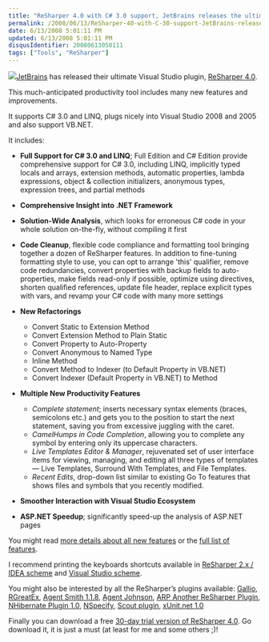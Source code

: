 ```yaml
---
title: "ReSharper 4.0 with C# 3.0 support, JetBrains releases the ultimate Visual Studio plugin"
permalink: /2008/06/13/ReSharper-40-with-C-30-support-JetBrains-releases-the-ultimate-Visual-Studio-plugin/
date: 6/13/2008 5:01:11 PM
updated: 6/13/2008 5:01:11 PM
disqusIdentifier: 20080613050111
tags: ["Tools", "ReSharper"]
---
```

[![](http://farm4.static.flickr.com/3263/2575121850_a280df26f4_o.png)](http://www.jetbrains.com/resharper/index.html)[JetBrains](http://www.jetbrains.com/) has released their ultimate Visual Studio plugin, [ReSharper 4.0](http://www.jetbrains.com/resharper/index.html). 

This much-anticipated productivity tool includes many new features and improvements.
<!-- more -->

It supports C# 3.0 and LINQ, plugs nicely into Visual Studio 2008 and 2005 and also support VB.NET.

It includes:

*   **Full Support for C# 3.0 and LINQ**; Full Edition and C# Edition provide comprehensive support for C# 3.0, including LINQ, implicitly typed locals and arrays, extension methods, automatic properties, lambda expressions, object & collection initializers, anonymous types, expression trees, and partial methods 
*   **Comprehensive Insight into .NET Framework**
*   **Solution-Wide Analysis**, which looks for erroneous C# code in your whole solution on-the-fly, without compiling it first 
*   **Code Cleanup**, flexible code compliance and formatting tool bringing together a dozen of ReSharper features. In addition to fine-tuning formatting style to use, you can opt to arrange 'this' qualifier, remove code redundancies, convert properties with backup fields to auto-properties, make fields read-only if possible, optimize using directives, shorten qualified references, update file header, replace explicit types with vars, and revamp your C# code with many more settings 
*   **New Refactorings**       

    *   Convert Static to Extension Method 
    *   Convert Extension Method to Plain Static 
    *   Convert Property to Auto-Property 
    *   Convert Anonymous to Named Type 
    *   Inline Method 
    *   Convert Method to Indexer (to Default Property in VB.NET) 
    *   Convert Indexer (Default Property in VB.NET) to Method    
*   **Multiple New Productivity Features**      

    *   *Complete statement*; inserts necessary syntax elements (braces, semicolons etc.) and gets you to the position to start the next statement, saving you from excessive juggling with the caret. 
    *   *CamelHumps in Code Completion*, allowing you to complete any symbol by entering only its uppercase characters. 
    *   *Live Templates Editor & Manager*, rejuvenated set of user interface items for viewing, managing, and editing all three types of templates — Live Templates, Surround With Templates, and File Templates. 
    *   *Recent Edits*, drop-down list similar to existing Go To features that shows files and symbols that you recently modified.    
*   **Smoother Interaction with Visual Studio Ecosystem** 
*   **ASP.NET Speedup**; significantly speed-up the analysis of ASP.NET pages   

You might read [more details about all new features](http://www.jetbrains.com/resharper/features/newfeatures.html) or the [full list of features](http://www.jetbrains.com/resharper/features/index.html).

I recommend printing the keyboards shortcuts available in [ReSharper 2.x / IDEA scheme](http://www.jetbrains.com/resharper/docs/ReSharper40DefaultKeymap2.pdf) and [Visual Studio scheme](http://www.jetbrains.com/resharper/docs/ReSharper40DefaultKeymap.pdf).

You might also be interested by all the ReSharper’s plugins available: [Gallio](http://www.jetbrains.com/resharper/plugins/index.html#Gallio), [RGreatEx](http://www.jetbrains.com/resharper/plugins/index.html#RGreatEx), [Agent Smith 1.1.8](http://www.jetbrains.com/resharper/plugins/index.html#Agent_Smith_11.8), [Agent Johnson](http://www.jetbrains.com/resharper/plugins/index.html#Agent_Johnson), [ARP Another ReSharper Plugin](http://www.jetbrains.com/resharper/plugins/index.html#ARP_Another_ReSharper_Plugin), [NHibernate Plugin 1.0](http://www.jetbrains.com/resharper/plugins/index.html#NHibernate_Plugin_10), [NSpecify](http://www.jetbrains.com/resharper/plugins/index.html#NSpecify), [Scout plugin](http://www.jetbrains.com/resharper/plugins/index.html#Scout_plugin), [xUnit.net 1.0](http://www.jetbrains.com/resharper/plugins/index.html#xUnitnet_1.0)

Finally you can download a free [30-day trial version of ReSharper 4.0](http://www.jetbrains.com/resharper/download/index.html). Go download it, it is just a must (at least for me and some others ;)!
